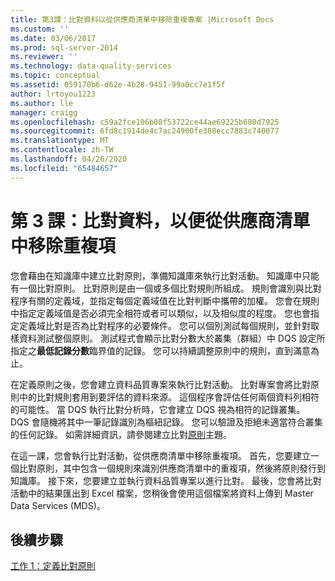 ```yaml
---
title: 第3課：比對資料以從供應商清單中移除重複專案 |Microsoft Docs
ms.custom: ''
ms.date: 03/06/2017
ms.prod: sql-server-2014
ms.reviewer: ''
ms.technology: data-quality-services
ms.topic: conceptual
ms.assetid: 059170b6-d62e-4b28-9451-99a0cc7e1f5f
author: lrtoyou1223
ms.author: lle
manager: craigg
ms.openlocfilehash: c59a2fce106b08f53722ce44ae69225b680d7925
ms.sourcegitcommit: 6fd8c1914de4c7ac24900fe388ecc7883c740077
ms.translationtype: MT
ms.contentlocale: zh-TW
ms.lasthandoff: 04/26/2020
ms.locfileid: "65484657"
---
```

# <a name="lesson-3-matching-data-to-remove-duplicates-from-supplier-list"></a>第 3 課：比對資料，以便從供應商清單中移除重複項
  您會藉由在知識庫中建立比對原則，準備知識庫來執行比對活動。 知識庫中只能有一個比對原則。 比對原則是由一個或多個比對規則所組成。 規則會識別與比對程序有關的定義域，並指定每個定義域值在比對判斷中攜帶的加權。 您會在規則中指定定義域值是否必須完全相符或者可以類似，以及相似度的程度。 您也會指定定義域比對是否為比對程序的必要條件。 您可以個別測試每個規則，並針對取樣資料測試整個原則。 測試程式會顯示比對分數大於叢集（群組）中 DQS 設定所指定之**最低記錄分數**臨界值的記錄。 您可以持續調整原則中的規則，直到滿意為止。  
  
 在定義原則之後，您會建立資料品質專案來執行比對活動。 比對專案會將比對原則中的比對規則套用到要評估的資料來源。 這個程序會評估任何兩個資料列相符的可能性。 當 DQS 執行比對分析時，它會建立 DQS 視為相符的記錄叢集。 DQS 會隨機將其中一筆記錄識別為樞紐記錄。 您可以驗證及拒絕未適當符合叢集的任何記錄。 如需詳細資訊，請參閱建立比對[原則](https://msdn.microsoft.com/library/hh270290.aspx)主題。  
  
 在這一課，您會執行比對活動，從供應商清單中移除重複項。 首先，您要建立一個比對原則，其中包含一個規則來識別供應商清單中的重複項，然後將原則發行到知識庫。 接下來，您要建立並執行資料品質專案以進行比對。 最後，您會將比對活動中的結果匯出到 Excel 檔案，您稍後會使用這個檔案將資料上傳到 Master Data Services (MDS)。  
  
## <a name="next-step"></a>後續步驟  
 [工作 1：定義比對原則](../../2014/tutorials/task-1-defining-a-matching-policy.md)  
  
  
